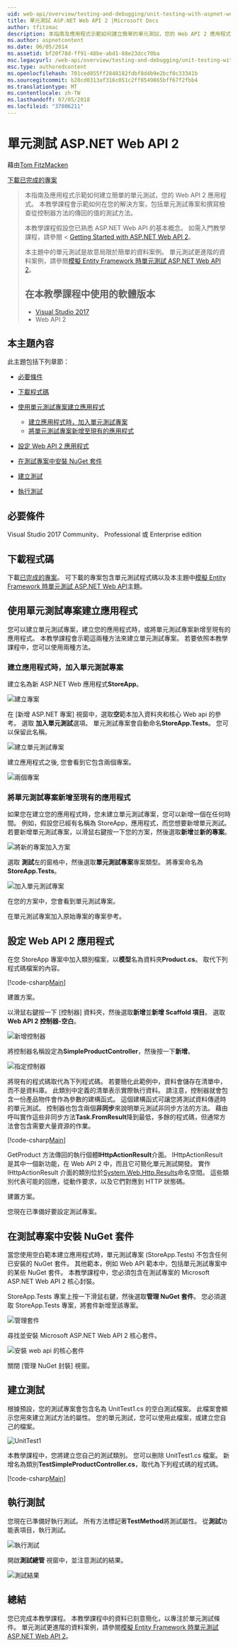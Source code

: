 ```yaml
---
uid: web-api/overview/testing-and-debugging/unit-testing-with-aspnet-web-api
title: 單元測試 ASP.NET Web API 2 |Microsoft Docs
author: tfitzmac
description: 本指南及應用程式示範如何建立簡單的單元測試，您的 Web API 2 應用程式。 本教學課程會示範如何包含單元測試專案...
ms.author: aspnetcontent
ms.date: 06/05/2014
ms.assetid: bf20f78d-ff91-48be-abd1-88e23dcc70ba
msc.legacyurl: /web-api/overview/testing-and-debugging/unit-testing-with-aspnet-web-api
msc.type: authoredcontent
ms.openlocfilehash: 701ced855ff2848182fdbf8d4b9e2bcf0c33341b
ms.sourcegitcommit: b28cd0313af316c051c2ff8549865bff67f2fbb4
ms.translationtype: MT
ms.contentlocale: zh-TW
ms.lasthandoff: 07/05/2018
ms.locfileid: "37806211"
---
```

<a name="unit-testing-aspnet-web-api-2"></a>單元測試 ASP.NET Web API 2
====================
藉由[Tom FitzMacken](https://github.com/tfitzmac)

[下載已完成的專案](http://code.msdn.microsoft.com/Unit-Testing-with-ASPNET-e2867d4d)

> 本指南及應用程式示範如何建立簡單的單元測試，您的 Web API 2 應用程式。 本教學課程會示範如何在您的解決方案，包括單元測試專案和撰寫檢查從控制器方法的傳回的值的測試方法。
> 
> 本教學課程假設您已熟悉 ASP.NET Web API 的基本概念。 如需入門教學課程，請參閱 < [Getting Started with ASP.NET Web API 2](../getting-started-with-aspnet-web-api/tutorial-your-first-web-api.md)。
> 
> 本主題中的單元測試是故意局限於簡單的資料案例。 單元測試更進階的資料案例，請參閱[模擬 Entity Framework 時單元測試 ASP.NET Web API 2](mocking-entity-framework-when-unit-testing-aspnet-web-api-2.md)。
> 
> ## <a name="software-versions-used-in-the-tutorial"></a>在本教學課程中使用的軟體版本
> 
> 
> - [Visual Studio 2017](https://www.visualstudio.com/vs/)
> - Web API 2


## <a name="in-this-topic"></a>本主題內容

此主題包括下列章節：

- [必要條件](#prereqs)
- [下載程式碼](#download)
- [使用單元測試專案建立應用程式](#appwithunittest)

    - [建立應用程式時，加入單元測試專案](#whencreate)
    - [將單元測試專案新增至現有的應用程式](#addtoexisting)
- [設定 Web API 2 應用程式](#setupproject)
- [在測試專案中安裝 NuGet 套件](#testpackages)
- [建立測試](#tests)
- [執行測試](#runtests)

<a id="prereqs"></a>
## <a name="prerequisites"></a>必要條件

Visual Studio 2017 Community、 Professional 或 Enterprise edition

<a id="download"></a>
## <a name="download-code"></a>下載程式碼

下載[已完成的專案](https://code.msdn.microsoft.com/Unit-Testing-with-ASPNET-1374bc11)。 可下載的專案包含單元測試程式碼以及本主題中[模擬 Entity Framework 時單元測試 ASP.NET Web API](mocking-entity-framework-when-unit-testing-aspnet-web-api-2.md)主題。

<a id="appwithunittest"></a>
## <a name="create-application-with-unit-test-project"></a>使用單元測試專案建立應用程式

您可以建立單元測試專案，建立您的應用程式時，或將單元測試專案新增至現有的應用程式。 本教學課程會示範這兩種方法來建立單元測試專案。 若要依照本教學課程中，您可以使用兩種方法。

<a id="whencreate"></a>
### <a name="add-unit-test-project-when-creating-the-application"></a>建立應用程式時，加入單元測試專案

建立名為新 ASP.NET Web 應用程式**StoreApp**。

![建立專案](unit-testing-with-aspnet-web-api/_static/image1.png)

在 [新增 ASP.NET 專案] 視窗中，選取**空**範本加入資料夾和核心 Web api 的參考。 選取 **加入單元測試**選項。 單元測試專案會自動命名**StoreApp.Tests**。 您可以保留此名稱。

![建立單元測試專案](unit-testing-with-aspnet-web-api/_static/image2.png)

建立應用程式之後, 您會看到它包含兩個專案。

![兩個專案](unit-testing-with-aspnet-web-api/_static/image3.png)

<a id="addtoexisting"></a>
### <a name="add-unit-test-project-to-an-existing-application"></a>將單元測試專案新增至現有的應用程式

如果您在建立您的應用程式時，您未建立單元測試專案，您可以新增一個在任何時間。 例如，假設您已經有名稱為 StoreApp，應用程式，而您想要新增單元測試。 若要新增單元測試專案，以滑鼠右鍵按一下您的方案，然後選取**新增**並**新的專案**。

![將新的專案加入方案](unit-testing-with-aspnet-web-api/_static/image4.png)

選取 **測試**左的窗格中，然後選取**單元測試專案**專案類型。 將專案命名為**StoreApp.Tests**。

![加入單元測試專案](unit-testing-with-aspnet-web-api/_static/image5.png)

在您的方案中，您會看到單元測試專案。

在單元測試專案加入原始專案的專案參考。

<a id="setupproject"></a>
## <a name="set-up-the-web-api-2-application"></a>設定 Web API 2 應用程式

在您 StoreApp 專案中加入類別檔案，以**模型**名為資料夾**Product.cs**。 取代下列程式碼檔案的內容。

[!code-csharp[Main](unit-testing-with-aspnet-web-api/samples/sample1.cs)]

建置方案。

以滑鼠右鍵按一下 [控制器] 資料夾，然後選取**新增**並**新增 Scaffold 項目**。 選取  **Web API 2 控制器-空白**。

![新增控制器](unit-testing-with-aspnet-web-api/_static/image6.png)

將控制器名稱設定為**SimpleProductController**，然後按一下**新增**。

![指定控制器](unit-testing-with-aspnet-web-api/_static/image7.png)

將現有的程式碼取代為下列程式碼。 若要簡化此範例中，資料會儲存在清單中，而不是資料庫。 此類別中定義的清單表示實際執行資料。 請注意，控制器就會包含一份產品物件會作為參數的建構函式。 這個建構函式可讓您將測試資料傳遞時的單元測試。 控制器也包含兩個**非同步**來說明單元測試非同步方法的方法。 藉由呼叫實作這些非同步方法**Task.FromResult**降到最低，多餘的程式碼，但通常方法會包含需要大量資源的作業。

[!code-csharp[Main](unit-testing-with-aspnet-web-api/samples/sample2.cs)]

GetProduct 方法傳回的執行個體**IHttpActionResult**介面。 IHttpActionResult 是其中一個新功能，在 Web API 2 中，而且它可簡化單元測試開發。 實作 IHttpActionResult 介面的類別位於[System.Web.Http.Results](https://msdn.microsoft.com/library/system.web.http.results.aspx)命名空間。 這些類別代表可能的回應，從動作要求，以及它們對應到 HTTP 狀態碼。

建置方案。

您現在已準備好要設定測試專案。

<a id="testpackages"></a>
## <a name="install-nuget-packages-in-test-project"></a>在測試專案中安裝 NuGet 套件

當您使用空白範本建立應用程式時，單元測試專案 (StoreApp.Tests) 不包含任何已安裝的 NuGet 套件。 其他範本，例如 Web API 範本中，包括單元測試專案中的某些 NuGet 套件。 本教學課程中，您必須包含在測試專案的 Microsoft ASP.NET Web API 2 核心封裝。

StoreApp.Tests 專案上按一下滑鼠右鍵，然後選取**管理 NuGet 套件**。 您必須選取 StoreApp.Tests 專案，將套件新增至該專案。

![管理套件](unit-testing-with-aspnet-web-api/_static/image8.png)

尋找並安裝 Microsoft ASP.NET Web API 2 核心套件。

![安裝 web api 的核心套件](unit-testing-with-aspnet-web-api/_static/image9.png)

關閉 [管理 NuGet 封裝] 視窗。

<a id="tests"></a>
## <a name="create-tests"></a>建立測試

根據預設，您的測試專案會包含名為 UnitTest1.cs 的空白測試檔案。 此檔案會顯示您用來建立測試方法的屬性。 您的單元測試，您可以使用此檔案，或建立您自己的檔案。

![UnitTest1](unit-testing-with-aspnet-web-api/_static/image10.png)

本教學課程中，您將建立您自己的測試類別。 您可以刪除 UnitTest1.cs 檔案。 新增名為類別**TestSimpleProductController.cs**，取代為下列程式碼的程式碼。

[!code-csharp[Main](unit-testing-with-aspnet-web-api/samples/sample3.cs)]

<a id="runtests"></a>
## <a name="run-tests"></a>執行測試

您現在已準備好執行測試。 所有方法標記著**TestMethod**將測試屬性。 從**測試**功能表項目，執行測試。

![執行測試](unit-testing-with-aspnet-web-api/_static/image11.png)

開啟**測試總管** 視窗中，並注意測試的結果。

![測試結果](unit-testing-with-aspnet-web-api/_static/image12.png)

## <a name="summary"></a>總結

您已完成本教學課程。 本教學課程中的資料已刻意簡化，以專注於單元測試條件。 單元測試更進階的資料案例，請參閱[模擬 Entity Framework 時單元測試 ASP.NET Web API 2](mocking-entity-framework-when-unit-testing-aspnet-web-api-2.md)。
